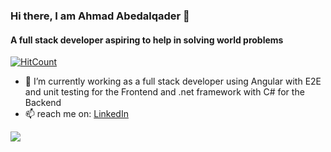 ### Hi there, I am Ahmad Abedalqader 👋
#### A full stack developer aspiring to help in solving world problems
[![HitCount](https://hits.dwyl.com/Ahmad-Abedalqader/Ahmad-Abedalqader.svg?style=flat)](http://hits.dwyl.com/Ahmad-Abedalqader/Ahmad-Abedalqader)

- 🌱 I’m currently working as a full stack developer using Angular with E2E and unit testing for the Frontend and .net framework with C# for the Backend
- 📫 reach me on: [LinkedIn](https://www.linkedin.com/in/ahmad-abedalqader/)


<img src="https://github-readme-stats.vercel.app/api?username=Ahmad-Abedalqader&&show_icons=true&title_color=FFFF00&icon_color=FFFF00&text_color=daf7dc&bg_color=203613"/>
